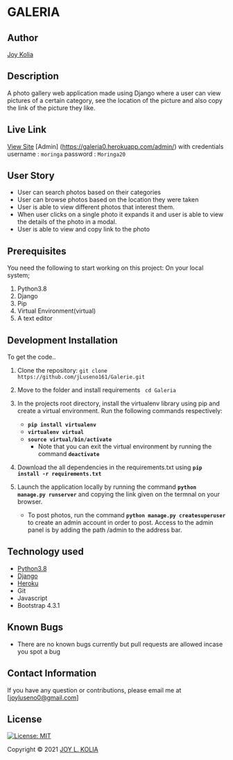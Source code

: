 # GALERIA

## Author

[Joy Kolia](https://github.com/jLuseno161)

## Description

A photo gallery web application made using Django where a user can view pictures of a certain category, see the location of the picture and also copy the link of the picture they like.

## Live Link

[View Site](https://galeria0.herokuapp.com)
[Admin] (https://galeria0.herokuapp.com/admin/)  with credentials
    username : `moringa`
    password : `Moringa20`

## User Story

* User can search photos based on their categories
* User can browse photos based on the location they were taken
* User is able to view different photos that interest them.
* When user clicks on a single photo it expands it and user is able to view the details of the photo in a modal.
* User is able to view and copy link to the photo

## Prerequisites

You need the following to start working on this project: On your local system; 

1. Python3.8
2. Django
3. Pip
4. Virtual Environment(virtual)
5. A text editor

## Development Installation

To get the code..

1. Clone the repository:
 `git clone  https://github.com/jLuseno161/Galerie.git`

2. Move to the folder and install requirements
 ` cd Galeria`

3. In the projects root directory, install the virtualenv library using pip and create a virtual environment. Run the following commands respectively:
    - **`pip install virtualenv`**
    - **`virtualenv virtual`**
    - **`source virtual/bin/activate`**
        * Note that you can exit the virtual environment by running the command **`deactivate`**
4. Download the all dependencies in the requirements.txt using **`pip install -r requirements.txt`**
5. Launch the application locally by running the command **`python manage.py runserver`** and copying the link given on the termnal on your browser.
    - To post photos, run the command  **`python manage.py createsuperuser`** to create an admin account in order to post. Access to the admin panel is by adding the path /admin to the address bar.

## Technology used

* [Python3.8](https://www.python.org/)
* [Django](https://docs.djangoproject.com)
* [Heroku](https://heroku.com)
* Git
* Javascript
* Bootstrap 4.3.1

## Known Bugs

* There are no known bugs currently but pull requests are allowed incase you spot a bug

## Contact Information 

If you have any question or contributions, please email me at [joyluseno0@gmail.com]

## License

[![License: MIT](https://img.shields.io/badge/License-MIT-yellow.svg)](LICENSE)

Copyright © 2021  [JOY L. KOLIA](https://github.com/jLuseno161)
